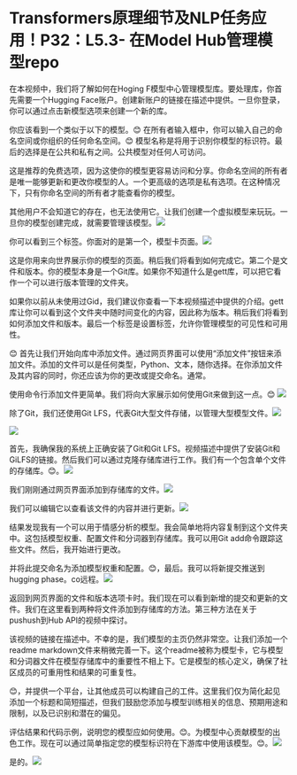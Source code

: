 # Transformers原理细节及NLP任务应用！P32：L5.3- 在Model Hub管理模型repo 

在本视频中，我们将了解如何在Hoging F模型中心管理模型库。要处理库，你首先需要一个Hugging Face账户。创建新账户的链接在描述中提供。一旦你登录，你可以通过点击新模型选项来创建一个新的库。

你应该看到一个类似于以下的模型。😊 在所有者输入框中，你可以输入自己的命名空间或你组织的任何命名空间。😊 模型名称是将用于识别你模型的标识符。最后的选择是在公共和私有之间。公共模型对任何人可访问。

这是推荐的免费选项，因为这使你的模型更容易访问和分享。你命名空间的所有者是唯一能够更新和更改你模型的人。一个更高级的选项是私有选项。在这种情况下，只有你命名空间的所有者才能查看你的模型。

其他用户不会知道它的存在，也无法使用它。让我们创建一个虚拟模型来玩玩。一旦你的模型创建完成，就需要管理该模型。![](img/5796e36a1976772048648b703ab74d33_1.png)

你可以看到三个标签。你面对的是第一个，模型卡页面。![](img/5796e36a1976772048648b703ab74d33_3.png)

这是你用来向世界展示你的模型的页面。稍后我们将看到如何完成它。第二个是文件和版本。你的模型本身是一个Git库。如果你不知道什么是gett库，可以把它看作一个可以进行版本管理的文件夹。

如果你以前从未使用过Gid，我们建议你查看一下本视频描述中提供的介绍。gett库让你可以看到这个文件夹中随时间变化的内容，因此称为版本。稍后我们将看到如何添加文件和版本。最后一个标签是设置标签，允许你管理模型的可见性和可用性。

😊 首先让我们开始向库中添加文件。通过网页界面可以使用“添加文件”按钮来添加文件。添加的文件可以是任何类型，Python、文本，随你选择。在你添加文件及其内容的同时，你还应该为你的更改或提交命名。通常。

使用命令行添加文件更简单。我们将向大家展示如何使用Git来做到这一点。😊 ![](img/5796e36a1976772048648b703ab74d33_5.png)

除了Git，我们还使用Git LFS，代表Git大型文件存储，以管理大型模型文件。![](img/5796e36a1976772048648b703ab74d33_7.png)

![](img/5796e36a1976772048648b703ab74d33_8.png)

首先，我确保我的系统上正确安装了Git和Git LFS。视频描述中提供了安装Git和GiLFS的链接。然后我们可以通过克隆存储库进行工作。我们有一个包含单个文件的存储库。😊。![](img/5796e36a1976772048648b703ab74d33_10.png)

我们刚刚通过网页界面添加到存储库的文件。![](img/5796e36a1976772048648b703ab74d33_12.png)

我们可以编辑它以查看该文件的内容并进行更新。![](img/5796e36a1976772048648b703ab74d33_14.png)

结果发现我有一个可以用于情感分析的模型。我会简单地将内容复制到这个文件夹中。这包括模型权重、配置文件和分词器到存储库。我可以用Git add命令跟踪这些文件。然后，我开始进行更改。

并将此提交命名为添加模型权重和配置。😊，最后。我可以将新提交推送到hugging phase。co远程。![](img/5796e36a1976772048648b703ab74d33_16.png)

返回到网页界面的文件和版本选项卡时。我们现在可以看到新增的提交和更新的文件。我们在这里看到两种将文件添加到存储库的方法。第三种方法在关于pushush到Hub API的视频中探讨。

该视频的链接在描述中。不幸的是，我们模型的主页仍然非常空。让我们添加一个readme markdown文件来稍微完善一下。这个readme被称为模型卡，它与模型和分词器文件在模型存储库中的重要性不相上下。它是模型的核心定义，确保了社区成员的可重用性和结果的可重复性。

😊，并提供一个平台，让其他成员可以构建自己的工件。这里我们仅为简化起见添加一个标题和简短描述，但我们鼓励您添加与模型训练相关的信息、预期用途和限制，以及已识别和潜在的偏见。

评估结果和代码示例，说明您的模型应如何使用。😊。为模型中心贡献模型的出色工作。现在可以通过简单指定您的模型标识符在下游库中使用该模型。😊。![](img/5796e36a1976772048648b703ab74d33_18.png)

是的。![](img/5796e36a1976772048648b703ab74d33_20.png)
